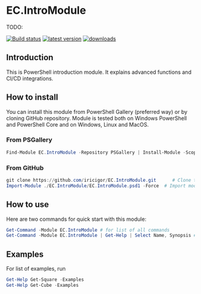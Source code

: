# EC.IntroModule

TODO:

[![Build status](https://ci.appveyor.com/api/projects/status/tlxsb0j6v9jdhq0s?svg=true)](https://ci.appveyor.com/project/iricigor/se-intromodule)
[![latest version](https://img.shields.io/powershellgallery/v/EC.IntroModule.svg?label=latest+version)](https://www.powershellgallery.com/packages/EC.IntroModule)
[![downloads](https://img.shields.io/powershellgallery/dt/EC.IntroModule.svg?label=downloads)](https://www.powershellgallery.com/pagitckages/EC.IntroModule)

## Introduction

This is PowerShell introduction module. It explains advanced functions and CI/CD integrations.

## How to install

You can install this module from PowerShell Gallery (preferred way) or by cloning GitHub repository.
Module is tested both on Windows PowerShell and PowerShell Core and on Windows, Linux and MacOS.

### From PSGallery

```PowerShell
Find-Module EC.IntroModule -Repository PSGallery | Install-Module -Scope CurrentUser -Force
```

### From GitHub

```PowerShell
git clone https://github.com/iricigor/EC.IntroModule.git      # Clone this repository
Import-Module ./EC.IntroModule/EC.IntroModule.psd1 -Force  # Import module
```

## How to use

Here are two commands for quick start with this module:

```PowerShell
Get-Command -Module EC.IntroModule # for list of all commands
Get-Command -Module EC.IntroModule | Get-Help | Select Name, Synopsis # for explanation on all commands
```

## Examples

For list of examples, run

```PowerShell
Get-Help Get-Square -Examples
Get-Help Get-Cube -Examples
```

